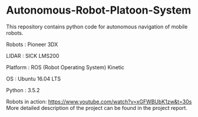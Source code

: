 # Autonomous-Robot-Platoon-System
This repository contains python code for autonomous navigation of mobile robots. 

Robots   : Pioneer 3DX

LIDAR    : SICK LMS200

Platform : ROS (Robot Operating System) Kinetic 

OS       : Ubuntu 16.04 LTS

Python   : 3.5.2

Robots in action: https://www.youtube.com/watch?v=xGFWBUbK1zw&t=30s
More detailed description of the project can be found in the project report.
